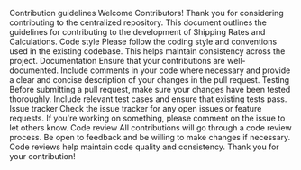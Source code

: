 Contribution guidelines 
Welcome Contributors! 
Thank you for considering contributing to the centralized repository. This 
document outlines the guidelines for contributing to the development of 
Shipping Rates and Calculations. 
Code style 
Please follow the coding style and conventions used in the existing codebase. 
This helps maintain consistency across the project. 
Documentation 
Ensure that your contributions are well-documented. Include comments in your 
code where necessary and provide a clear and concise description of your 
changes in the pull request. 
Testing 
Before submitting a pull request, make sure your changes have been tested 
thoroughly. Include relevant test cases and ensure that existing tests pass. 
Issue tracker 
Check the issue tracker for any open issues or feature requests. If you're 
working on something, please comment on the issue to let others know. 
Code review 
All contributions will go through a code review process. Be open to feedback 
and be willing to make changes if necessary. Code reviews help maintain code 
quality and consistency. 
Thank you for your contribution!
